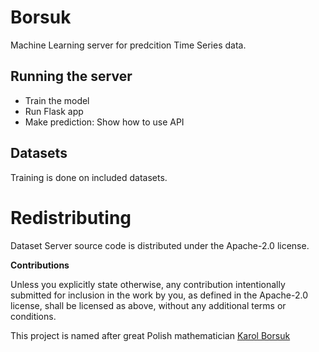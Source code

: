 # Borsuk

Machine Learning server for predcition Time Series data.

 
## Running the server

  * Train the model
  * Run Flask app
  * Make prediction: Show how to use API


## Datasets

Training is done on included datasets.
 

# Redistributing

Dataset Server source code is distributed under the Apache-2.0 license.

**Contributions**

Unless you explicitly state otherwise, any contribution intentionally submitted
for inclusion in the work by you, as defined in the Apache-2.0 license, shall be
licensed as above, without any additional terms or conditions.

This project is named after great Polish mathematician [Karol Borsuk](https://en.wikipedia.org/wiki/Karol_Borsuk)
